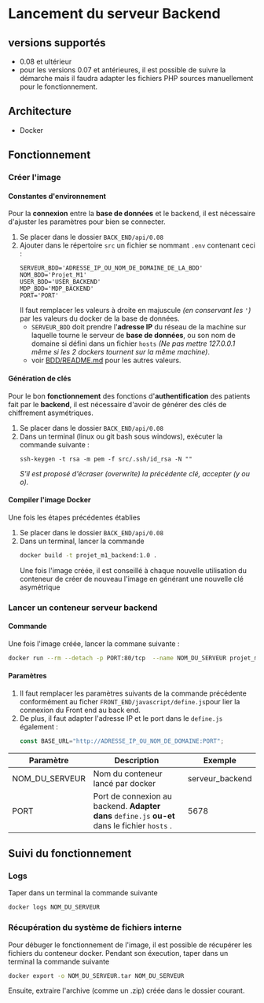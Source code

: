 # Lancement du serveur Backend
## versions supportés
- 0.08 et ultérieur
- pour les versions 0.07 et antérieures, il est possible de suivre la démarche mais il faudra adapter les fichiers PHP sources manuellement pour le fonctionnement.
## Architecture
- Docker
## Fonctionnement
### Créer l'image
#### Constantes d'environnement
Pour la **connexion** entre la **base de données** et le backend, il est nécessaire d'ajuster les paramètres pour bien se connecter.
1. Se placer dans le dossier `BACK_END/api/0.08`
2. Ajouter dans le répertoire `src` un fichier se nommant `.env` contenant ceci :
    ```.env
    SERVEUR_BDD='ADRESSE_IP_OU_NOM_DE_DOMAINE_DE_LA_BDD'
    NOM_BDD='Projet_M1'
    USER_BDD='USER_BACKEND'
    MDP_BDD='MDP_BACKEND'
    PORT='PORT'
    ```
    Il faut remplacer les valeurs à droite en majuscule *(en conservant les `'`)* par les valeurs du docker de la base de données.
    - `SERVEUR_BDD` doit prendre l'**adresse IP** du réseau de la machine sur laquelle tourne le serveur de **base de données**, ou son nom de domaine si défini dans un fichier `hosts` *(Ne pas mettre 127.0.0.1 même si les 2 dockers tournent sur la même machine)*.
    -  voir [BDD/README.md](../BDD/README.md) pour les autres valeurs.
#### Génération de clés
   
Pour le bon **fonctionnement** des fonctions d'**authentification** des patients fait par le **backend**, il est nécessaire d'avoir de générer des clés de chiffrement asymétriques.
1. Se placer dans le dossier `BACK_END/api/0.08`
2. Dans un terminal (linux ou git bash sous windows), exécuter la commande suivante :
     ```
     ssh-keygen -t rsa -m pem -f src/.ssh/id_rsa -N ""
    ```
    *S'il est proposé d'écraser (overwrite) la précédente clé, accepter (y ou o).*
#### Compiler l'image Docker
Une fois les étapes précédentes établies
1. Se placer dans le dossier `BACK_END/api/0.08`
2. Dans un terminal, lancer la commande
    ```bash
    docker build -t projet_m1_backend:1.0 .
    ```
    Une fois l'image créée, il est conseillé à chaque nouvelle utilisation du conteneur de créer de nouveau l'image en générant une nouvelle clé asymétrique
### Lancer un conteneur serveur backend
#### Commande
Une fois l'image créée, lancer la commane suivante :
```bash
docker run --rm --detach -p PORT:80/tcp  --name NOM_DU_SERVEUR projet_m1_backend:1.0
```
#### Paramètres
1. Il faut remplacer les paramètres suivants de la commande précédente conformément au ficher `FRONT_END/javascript/define.js`pour lier la connexion du Front end au back end. 
2. De plus, il faut adapter l'adresse IP et le port dans le `define.js` également :
    ```js
    const BASE_URL="http://ADRESSE_IP_OU_NOM_DE_DOMAINE:PORT";
    ```


| Paramètre      	| Description                                                                                                                                                                                                                                                                       	| Exemple                                  	|
|----------------	|-----------------------------------------------------------------------------------------------------------------------------------------------------------------------------------------------------------------------------------------------------------------------------------	|------------------------------------------	|
| NOM_DU_SERVEUR 	| Nom du conteneur lancé par docker                                                                                                                                                                                                                                                 	| serveur_backend                              	|
| PORT           	| Port de connexion au backend. **Adapter dans** `define.js` **ou-et** dans le fichier `hosts` .                                                                                                                                                                                                                     	| 5678                                     	|
## Suivi du fonctionnement
### Logs
Taper dans un terminal la commande suivante
```bash
docker logs NOM_DU_SERVEUR 
```
### Récupération du système de fichiers interne
Pour débuger le fonctionnement de l'image, il est possible de récupérer les fichiers du conteneur docker. Pendant son éxecution, taper dans un terminal la commande suivante
```bash
docker export -o NOM_DU_SERVEUR.tar NOM_DU_SERVEUR
```
Ensuite, extraire l'archive (comme un .zip) créée dans le dossier courant.
